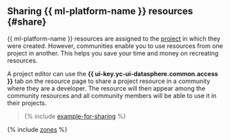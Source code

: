 ## Sharing {{ ml-platform-name }} resources {#share}

{{ ml-platform-name }} resources are assigned to the [project](../../datasphere/concepts/project.md) in which they were created. However, communities enable you to use resources from one project in another. This helps you save your time and money on recreating resources.

A project editor can use the **{{ ui-key.yc-ui-datasphere.common.access }}** tab on the resource page to share a project resource in a community where they are a developer. The resource will then appear among the community resources and all community members will be able to use it in their projects.

> {% include [example-for-sharing](../../_includes/datasphere/roles-for-sharing-example.md) %}

{% include [zones](../../_includes/datasphere/zones.md) %}
